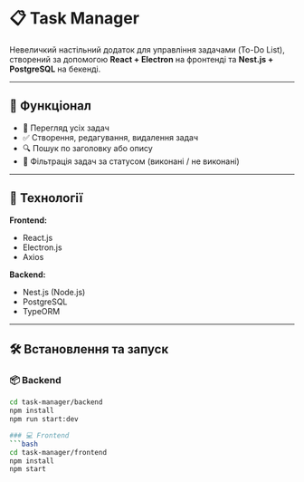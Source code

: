 # 📋 Task Manager

Невеличкий настільний додаток для управління задачами (To-Do List), створений за допомогою **React + Electron** на фронтенді та **Nest.js + PostgreSQL** на бекенді.

---

## 🚀 Функціонал

- 📄 Перегляд усіх задач
- ✅ Створення, редагування, видалення задач
- 🔍 Пошук по заголовку або опису
- 🎯 Фільтрація задач за статусом (виконані / не виконані)


---

## 🧠 Технології

**Frontend:**
- React.js
- Electron.js
- Axios


**Backend:**
- Nest.js (Node.js)
- PostgreSQL
- TypeORM

---

## 🛠️ Встановлення та запуск

### 📦 Backend

```bash
cd task-manager/backend
npm install
npm run start:dev

### 💻 Frontend
```bash
cd task-manager/frontend
npm install
npm start
